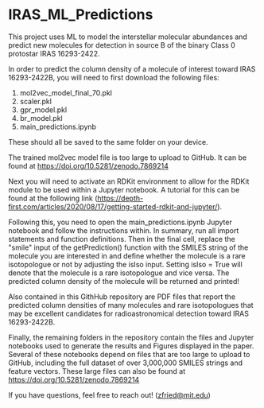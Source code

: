 # IRAS_ML_Predictions
This project uses ML to model the interstellar molecular abundances and predict new molecules for detection in source B of the binary Class 0 protostar IRAS 16293-2422. 

In order to predict the column density of a molecule of interest toward IRAS 16293-2422B, you will need to first download the following files:

1) mol2vec_model_final_70.pkl
2) scaler.pkl
3) gpr_model.pkl
4) br_model.pkl
5) main_predictions.ipynb

These should all be saved to the same folder on your device.

The trained mol2vec model file is too large to upload to GitHub. It can be found at https://doi.org/10.5281/zenodo.7869214 

Next you will need to activate an RDKit environment to allow for the RDKit module to be used within a Jupyter notebook. A tutorial for this can be found at the following link (https://depth-first.com/articles/2020/08/17/getting-started-rdkit-and-jupyter/).

Following this, you need to open the main_predictions.ipynb Jupyter notebook and follow the instructions within. In summary, run all import statements and function definitions. Then in the final cell, replace the "smile" input of the getPrediction() function with the SMILES string of the molecule you are interested in and define whether the molecule is a rare isotopologue or not by adjusting the isIso input. Setting isIso = True will denote that the molecule is a rare isotopologue and vice versa. The predicted column density of the molecule will be returned and printed!  

Also contained in this GithHub repository are PDF files that report the predicted column densities of many molecules and rare isotopologues that may be excellent candidates for radioastronomical detection toward IRAS 16293-2422B.

Finally, the remaining folders in the repository contain the files and Jupyter notebooks used to generate the results and Figures displayed in the paper. Several of these notebooks depend on files that are too large to upload to GitHub, including the full dataset of over 3,000,000 SMILES strings and feature vectors. These large files can also be found at https://doi.org/10.5281/zenodo.7869214

If you have questions, feel free to reach out! (zfried@mit.edu)


